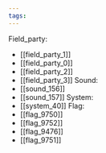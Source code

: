 ```yaml
---
tags:
---
```

Field_party:
- [[field_party_1]]
- [[field_party_0]]
- [[field_party_2]]
- [[field_party_3]]
Sound:
- [[sound_156]]
- [[sound_157]]
System:
- [[system_40]]
Flag:
- [[flag_9750]]
- [[flag_9752]]
- [[flag_9476]]
- [[flag_9751]]
